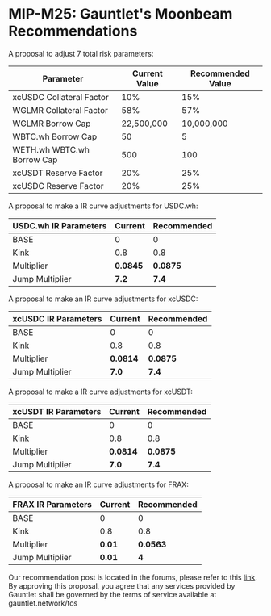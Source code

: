 # MIP-M25: Gauntlet's Moonbeam Recommendations

A proposal to adjust 7 total risk parameters:

| Parameter                  | Current Value | Recommended Value |
| -------------------------- | ------------- | ----------------- |
| xcUSDC Collateral Factor   | 10%           | 15%               |
| WGLMR Collateral Factor    | 58%           | 57%               |
| WGLMR Borrow Cap           | 22,500,000    | 10,000,000        |
| WBTC.wh Borrow Cap         | 50            | 5                 |
| WETH.wh WBTC.wh Borrow Cap | 500           | 100               |
| xcUSDT Reserve Factor      | 20%           | 25%               |
| xcUSDC Reserve Factor      | 20%           | 25%               |

A proposal to make a IR curve adjustments for USDC.wh:

| USDC.wh IR Parameters | Current    | Recommended |
| --------------------- | ---------- | ----------- |
| BASE                  | 0          | 0           |
| Kink                  | 0.8        | 0.8         |
| Multiplier            | **0.0845** | **0.0875**  |
| Jump Multiplier       | **7.2**    | **7.4**     |

A proposal to make an IR curve adjustments for xcUSDC:

| xcUSDC IR Parameters | Current    | Recommended |
| -------------------- | ---------- | ----------- |
| BASE                 | 0          | 0           |
| Kink                 | 0.8        | 0.8         |
| Multiplier           | **0.0814** | **0.0875**  |
| Jump Multiplier      | **7.0**    | **7.4**     |

A proposal to make a IR curve adjustments for xcUSDT:

| xcUSDT IR Parameters | Current    | Recommended |
| -------------------- | ---------- | ----------- |
| BASE                 | 0          | 0           |
| Kink                 | 0.8        | 0.8         |
| Multiplier           | **0.0814** | **0.0875**  |
| Jump Multiplier      | **7.0**    | **7.4**     |

A proposal to make an IR curve adjustments for FRAX:

| FRAX IR Parameters | Current  | Recommended |
| ------------------ | -------- | ----------- |
| BASE               | 0        | 0           |
| Kink               | 0.8      | 0.8         |
| Multiplier         | **0.01** | **0.0563**  |
| Jump Multiplier    | **0.01** | **4**       |

Our recommendation post is located in the forums, please refer to this
[link](https://forum.moonwell.fi/t/gauntlet-s-base-moonbeam-moonriver-recommendations-2024-03-26/841?u=gauntlet). By
approving this proposal, you agree that any services provided by Gauntlet shall be governed by the terms of service
available at gauntlet.network/tos
